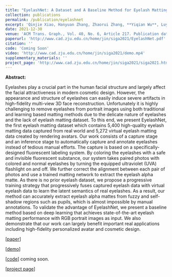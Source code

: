 ```yaml
---
title: "EyelashNet: A Dataset and A Baseline Method for Eyelash Matting"
collection: publications
permalink: /publication/eyelashnet
excerpt: 'Qinjie Xiao, Hanyuan Zhang, Zhaorui Zhang, **Yiqian Wu**, Luyuan Wang, [Xiaogang Jin](http://www.cad.zju.edu.cn/home/jin/), Xinwei Jiang, [Yongliang Yang](https://www.yongliangyang.net/),  [Tianjia Shao](http://tianjiashao.com/), [Kun Zhou](http://kunzhou.net/).'
date: 2021-12-30
venue: 'ACM Trans. Graph., Vol. 40, No. 6, Article 217. Publication date: December 2021.'
paperurl: 'http://www.cad.zju.edu.cn/home/jin/siga2021/EyelashNet.pdf'
citation: ''
code: 'Coming Soon'
video: 'http://www.cad.zju.edu.cn/home/jin/siga2021/demo.mp4'
supplementary_materials: ''
project_page: 'http://www.cad.zju.edu.cn/home/jin/siga2021/siga2021.htm'
---
```


<b>Abstract:</b>

Eyelashes play a crucial part in the human facial structure and largely affect the facial attractiveness in modern cosmetic design. However, the appearance and structure of eyelashes can easily induce severe artifacts in high-fidelity multi-view 3D face reconstruction. Unfortunately it is highly challenging to remove eyelashes from portrait images using both traditional and learning based matting methods due to the delicate nature of eyelashes and the lack of eyelash matting dataset. To this end, we present EyelashNet, the first eyelash matting dataset which contains 5,400 high-quality eyelash matting data captured from real world and 5,272 virtual eyelash matting data created by rendering avatars. Our work consists of a capture stage and an inference stage to automatically capture and annotate eyelashes instead of tedious manual efforts. The capture is based on a specifically-designed fluorescent labeling system. By coloring the eyelashes with a safe and invisible fluorescent substance, our system takes paired photos with colored and normal eyelashes by turning the equipped ultraviolet (UVA) flashlight on and off. We further correct the alignment between each pair of photos and use a trained matting network to extract the eyelash alpha matte. As there is no prior eyelash dataset, we propose a progressive training strategy that progressively fuses captured eyelash data with virtual eyelash data to learn the latent semantics of real eyelashes. As a result, our method can accurately extract eyelash alpha mattes from fuzzy and self-shadow regions such as pupils, which is almost impossible by manual annotations. To validate the advantage of EyelashNet, we present a baseline method based on deep learning that achieves state-of-the-art eyelash matting performance with RGB portrait images as input. We also demonstrate that our work can largely benefit important real applications including high-fidelity personalized avatar and cosmetic design.

[[paper](http://www.cad.zju.edu.cn/home/jin/siga2021/EyelashNet.pdf)]  

[[demo](http://www.cad.zju.edu.cn/home/jin/siga2021/demo.mp4)]  

[[code]()]  coming soon.

[[project page](http://www.cad.zju.edu.cn/home/jin/siga2021/siga2021.htm)]

